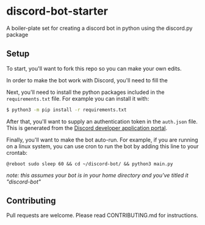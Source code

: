 # discord-bot-starter
A boiler-plate set for creating a discord bot in python using the discord.py package

## Setup

To start, you'll want to fork this repo so you can make your own edits.

In order to make the bot work with Discord, you'll need to fill the 

Next, you'll need to install the python packages included in the `requirements.txt` file. For example you can install it with:
```bash
$ python3 -m pip install -r requirements.txt
```

After that, you'll want to supply an authentication token in the `auth.json` file. This is generated from the [Discord developer application portal](https://discord.com/developers/applications).

Finally, you'll want to make the bot auto-run. For example, if you are running on a linux system, you can use cron to run the bot by adding this line to your crontab:
```
@reboot sudo sleep 60 && cd ~/discord-bot/ && python3 main.py
```
*note: this assumes your bot is in your home directory and you've titled it "discord-bot"*

## Contributing
Pull requests are welcome. Please read CONTRIBUTING.md for instructions.
